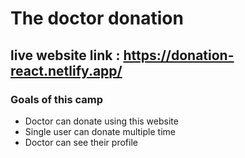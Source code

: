 # The doctor donation

## live website link : https://donation-react.netlify.app/

### Goals of this camp

- Doctor can donate using this website
- Single user can donate multiple time
- Doctor can see their profile
